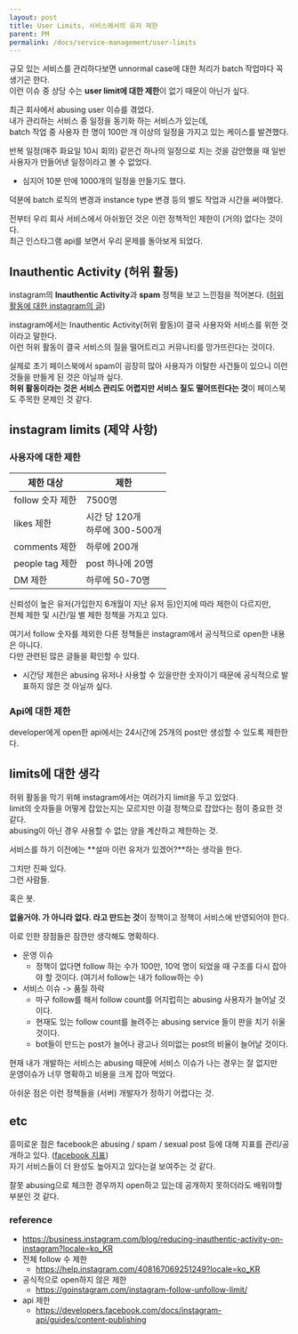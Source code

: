 ```yaml
---
layout: post
title: User Limits, 서비스에서의 유저 제한
parent: PM
permalink: /docs/service-management/user-limits
---
```


규모 있는 서비스를 관리하다보면 unnormal case에 대한 처리가 batch 작업마다 꼭 생기곤 한다.  
이런 이슈 중 상당 수는 **user limit에 대한 제한**이 없기 때문이 아닌가 싶다.


최근 회사에서 abusing user 이슈를 겪었다.  
내가 관리하는 서비스 중 일정을 동기화 하는 서비스가 있는데,  
batch 작업 중 사용자 한 명이 100만 개 이상의 일정을 가지고 있는 케이스를 발견했다.

반복 일정(매주 화요일 10시 회의) 같은건 하나의 일정으로 치는 것을 감안했을 때 일반 사용자가 만들어낸 일정이라고 볼 수 없었다.  
- 심지어 10분 만에 1000개의 일정을 만들기도 했다.

덕분에 batch 로직의 변경과 instance type 변경 등의 별도 작업과 시간을 써야했다.

전부터 우리 회사 서비스에서 아쉬웠던 것은 이런 정책적인 제한이 (거의) 없다는 것이다.  
최근 인스타그램 api를 보면서 우리 문제를 돌아보게 되었다.


## Inauthentic Activity (허위 활동)

instagram의 **Inauthentic Activity**과 **spam** 정책을 보고 느낀점을 적어본다. ([허위 활동에 대한 instagram의 글](https://business.instagram.com/blog/reducing-inauthentic-activity-on-instagram?locale=ko_KR))

instagram에서는 Inauthentic Activity(허위 활동)이 결국 사용자와 서비스를 위한 것이라고 말한다.  
이런 허위 활동이 결국 서비스의 질을 떨어트리고 커뮤니티를  망가뜨린다는 것이다.

실제로 초기 페이스북에서 spam이 굉장히 많아 사용자가 이탈한 사건들이 있으니 이런 것들을 만들게 된 것은 아닐까 싶다.  
**허위 활동이라는 것은 서비스 관리도 어렵지만 서비스 질도 떨어뜨린다는 것**이 페이스북도 주목한 문제인 것 같다.


## instagram limits (제약 사항)

### 사용자에 대한 제한

|제한 대상| 제한|
|----|----|
|follow 숫자 제한|7500명|
|likes 제한| 시간 당 120개 <br>하루에 300-500개|
|comments 제한|하루에 200개|
|people tag 제한|post 하나에 20명|
|DM 제한|하루에 50-70명|

신뢰성이 높은 유저(가입한지 6개월이 지난 유저 등)인지에 따라 제한이 다르지만,  
전체 제한 및 시간/일 별 제한 정책을 가지고 있다.

여기서 follow 숫자를 제외한 다른 정책들은 instagram에서 공식적으로 open한 내용은 아니다.  
다만 관련된 많은 글들을 확인할 수 있다.
- 시간당 제한은 abusing 유저나 사용할 수 있을만한 숫자이기 때문에 공식적으로 발표하지 않은 것 아닐까 싶다.

### Api에 대한 제한

developer에게 open한 api에서는 24시간에 25개의 post만 생성할 수 있도록 제한한다.


## limits에 대한 생각

허위 활동을 막기 위해 instagram에서는 여러가지 limit을 두고 있었다.  
limit의 숫자들을 어떻게 잡았는지는 모르지만 이걸 정책으로 잡았다는 점이 중요한 것 같다.  
abusing이 아닌 경우 사용할 수 없는 양을 계산하고 제한하는 것.

서비스를 하기 이전에는 **설마 이런 유저가 있겠어?**하는 생각을 한다.  

그치만 진짜 있다.  
그런 사람들.  

혹은 봇.

**없을거야. 가 아니라 없다. 라고 만드는 것**이 정책이고 정책이 서비스에 반영되어야 한다.

이로 인한 장점들은 잠깐만 생각해도 명확하다.

- 운영 이슈
    - 정책이 없다면 follow 하는 수가 100만, 10억 명이 되었을 때 구조를 다시 잡아야 할 것이다. (여기서 follow는 내가 follow하는 수)
- 서비스 이슈 -> 품질 하락
    - 마구 follow를 해서 follow count를 어지럽히는 abusing 사용자가 늘어날 것이다.
    - 현재도 있는 follow count를 늘려주는 abusing service 들이 판을 치기 쉬울 것이다.
    - bot들이 만드는 post가 늘어나 광고나 의미없는 post의 비율이 늘어날 것이다.

현재 내가 개발하는 서비스는 abusing 때문에 서비스 이슈가 나는 경우는 잘 없지만  
운영이슈가 너무 명확하고 비용을 크게 잡아 먹었다.

아쉬운 점은 이런 정책들을 (서버) 개발자가 정하기 어렵다는 것.  


## etc

흥미로운 점은 facebook은 abusing / spam / sexual post 등에 대해 지표를 관리/공개하고 있다. ([facebook 지표](https://transparency.fb.com/data/community-standards-enforcement/spam/facebook/))  
자기 서비스들이 더 완성도 높아지고 있다는걸 보여주는 것 같다.  

잘못 abusing으로 체크한 경우까지 open하고 있는데 공개하지 못하더라도 배워야할 부분인 것 같다.


### reference

- https://business.instagram.com/blog/reducing-inauthentic-activity-on-instagram?locale=ko_KR
- 전체 follow 수 제한
    - https://help.instagram.com/408167069251249?locale=ko_KR
- 공식적으로 open하지 않은 제한
    - https://goinstagram.com/instagram-follow-unfollow-limit/
- api 제한
    - https://developers.facebook.com/docs/instagram-api/guides/content-publishing